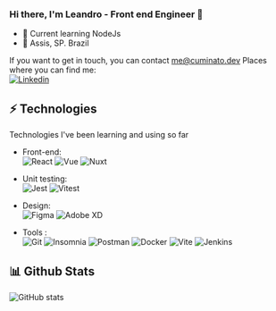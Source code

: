 ### Hi there, I'm Leandro - Front end Engineer 👋


- 🌱 Current learning NodeJs
- 📍 Assis, SP. Brazil

If you want to get in touch, you can contact me@cuminato.dev 
Places where you can find me: <br  />
[![Linkedin](https://img.shields.io/badge/LinkedIn-0077B5?style=flat-square&logo=linkedin&logoColor=white)](https://www.linkedin.com/in/leandrocuminato)


## ⚡ Technologies
Technologies I've been learning and using so far 

- Front-end: <br />
 ![React](https://img.shields.io/badge/React-2db1d3?style=flat-square&logo=React&logoColor=white)
 ![Vue](https://img.shields.io/badge/Vue-3eaf7c?style=flat-square&logo=vuedotjs&logoColor=white)
 ![Nuxt](https://img.shields.io/badge/Nuxt-00bb87?style=flat-square&logo=nuxtdotjs&logoColor=white)
 
 - Unit testing: <br />
 ![Jest](https://img.shields.io/badge/Jest-d70c15?style=flat-square&logo=jest&logoColor=white)
 ![Vitest](https://img.shields.io/badge/Vitest-55a612?style=flat-square&logo=vitest&logoColor=white)

- Design: <br />
 ![Figma](https://img.shields.io/badge/Figma-9a54f2?style=flat-square&logo=Figma&logoColor=white)
 ![Adobe XD](https://img.shields.io/badge/AdobeXD-430134?style=flat-square&logo=adobexd&logoColor=white)
 
- Tools : <br />
 ![Git](https://img.shields.io/badge/Git-F05032?style=flat-square&logo=git&logoColor=white)
 ![Insomnia](https://img.shields.io/badge/Insominia-5445b4?style=flat-square&logo=insomnia&logoColor=white)
 ![Postman](https://img.shields.io/badge/postman-f06632?style=flat-square&logo=postman&logoColor=white)
 ![Docker](https://img.shields.io/badge/Docker-0084ad?style=flat-square&logo=docker&logoColor=white)
 ![Vite](https://img.shields.io/badge/Vite-bb2eee?style=flat-square&logo=vite&logoColor=white)
 ![Jenkins](https://img.shields.io/badge/Jenkins-005459?style=flat-square&logo=jenkins&logoColor=white)
 
 ## 📊 Github Stats
 ![GitHub stats](https://github-readme-stats.vercel.app/api?username=leandrodelimac&show_icons=true&theme=dark)


